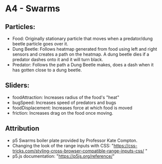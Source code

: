 # A4 - Swarms

## Particles:
- Food: Originally stationary particle that moves when a predator/dung beetle particle goes over it.
- Dung Beetle: Follows heatmap generated from food using left and right sensors and creates a path on the heatmap. A dung beetle dies if a predator dashes onto it and it will turn black.
- Predator: Follows the path a Dung Beetle makes, does a dash when it has gotten close to a dung beetle.

## Sliders:
- foodAttraction: Increases radius of the food's "heat"
- bugSpeed: Increases speed of predators and bugs
- foodDisplacement: Increases force at which food is moved
- friction: Increases drag on the food once moving.

## Attribution
- p5 Swarms boiler plate provided by Professor Kate Compton.
- Changing the look of the range inputs with CSS: "https://css-tricks.com/styling-cross-browser-compatible-range-inputs-css/ "
- p5.js documentation: "https://p5js.org/reference/"
